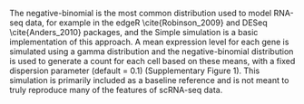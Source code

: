 The negative-binomial is the most common distribution used to model RNA-seq data, for example in the edgeR \cite{Robinson_2009} and DESeq \cite{Anders_2010} packages, and the Simple simulation is a basic implementation of this approach. A mean expression level for each gene is simulated using a gamma distribution and the negative-binomial distribution is used to generate a count for each cell based on these means, with a fixed dispersion parameter (default = 0.1) (Supplementary Figure 1). This simulation is primarily included as a baseline reference and is not meant to truly reproduce many of the features of scRNA-seq data.